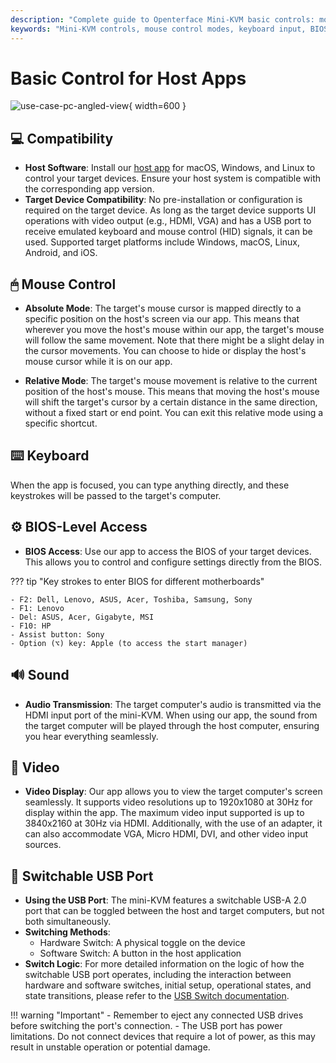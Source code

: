 ```yaml
---
description: "Complete guide to Openterface Mini-KVM basic controls: mouse modes, keyboard input, BIOS access, audio/video support, and USB switching. Compatible with multiple operating systems and devices, supporting up to 4K@30Hz video input."
keywords: "Mini-KVM controls, mouse control modes, keyboard input, BIOS access, audio transmission, video display, USB switching, device compatibility, KVM setup, hardware control, 4K support, HID signals, target device control, host software, HDMI input"
---
```


# Basic Control for Host Apps

![use-case-pc-angled-view](https://assets.openterface.com/images/product/use-case-pc-angled-view.webp){ width=600 }

## 💻 Compatibility

- **Host Software**: Install our [host app](/app) for macOS, Windows, and Linux to control your target devices. Ensure your host system is compatible with the corresponding app version.
- **Target Device Compatibility**: No pre-installation or configuration is required on the target device. As long as the target device supports UI operations with video output (e.g., HDMI, VGA) and has a USB port to receive emulated keyboard and mouse control (HID) signals, it can be used. Supported target platforms include Windows, macOS, Linux, Android, and iOS.

## 🖱 Mouse Control

- **Absolute Mode**: The target's mouse cursor is mapped directly to a specific position on the host's screen via our app. This means that wherever you move the host's mouse within our app, the target's mouse will follow the same movement. Note that there might be a slight delay in the cursor movements. You can choose to hide or display the host's mouse cursor while it is on our app.

- **Relative Mode**: The target's mouse movement is relative to the current position of the host's mouse. This means that moving the host's mouse will shift the target's cursor by a certain distance in the same direction, without a fixed start or end point. You can exit this relative mode using a specific shortcut.

## ⌨️ Keyboard

When the app is focused, you can type anything directly, and these keystrokes will be passed to the target's computer.

## ⚙️ BIOS-Level Access

- **BIOS Access**: Use our app to access the BIOS of your target devices. This allows you to control and configure settings directly from the BIOS.

??? tip "Key strokes to enter BIOS for different motherboards"

    - F2: Dell, Lenovo, ASUS, Acer, Toshiba, Samsung, Sony
    - F1: Lenovo
    - Del: ASUS, Acer, Gigabyte, MSI
    - F10: HP
    - Assist button: Sony
    - Option (⌥) key: Apple (to access the start manager)

## 🔊 Sound

- **Audio Transmission**: The target computer's audio is transmitted via the HDMI input port of the mini-KVM. When using our app, the sound from the target computer will be played through the host computer, ensuring you hear everything seamlessly.

## 🎥 Video

- **Video Display**: Our app allows you to view the target computer's screen seamlessly. It supports video resolutions up to 1920x1080 at 30Hz for display within the app. The maximum video input supported is up to 3840x2160 at 30Hz via HDMI. Additionally, with the use of an adapter, it can also accommodate VGA, Micro HDMI, DVI, and other video input sources.

## 🔄 Switchable USB Port

- **Using the USB Port**: The mini-KVM features a switchable USB-A 2.0 port that can be toggled between the host and target computers, but not both simultaneously.
- **Switching Methods**: 
    - Hardware Switch: A physical toggle on the device
    - Software Switch: A button in the host application
- **Switch Logic**: For more detailed information on the logic of how the switchable USB port operates, including the interaction between hardware and software switches, initial setup, operational states, and state transitions, please refer to the [USB Switch documentation](/usb-switch).

!!! warning "Important"
    - Remember to eject any connected USB drives before switching the port's connection.
    - The USB port has power limitations. Do not connect devices that require a lot of power, as this may result in unstable operation or potential damage.
